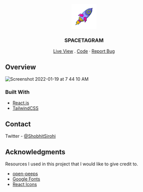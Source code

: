<br />
<div align="center">
  <a href="https://spacetagram-shobhit-sirohi.netlify.app/">
    <img src="src/images/rocket.png" alt="Logo" width="80" height="80">
  </a>
  <h3 align="center">SPACETAGRAM</h3>

  <p align="center">
    <a href="https://spacetagram-shobhit-sirohi.netlify.app/">Live View</a>
    .
    <a href="https://github.com/shobhit-sirohi/shopify-challenge-2022">Code</a>
    ·
    <a href="https://github.com/shobhit-sirohi/shopify-challenge-2022/issues">Report Bug</a>
  </p>
</div>

## Overview

<img width="1680" alt="Screenshot 2022-01-19 at 7 44 10 AM" src="https://user-images.githubusercontent.com/21247694/150050811-068d9942-3f7f-4ee4-a35b-7ff8dd80e55a.png">

### Built With

- [React.js](https://reactjs.org/)
- [TailwindCSS](https://tailwindcss.com/)

## Contact

Twitter - [@ShobhitSirohi](https://twitter.com/ShobhitSirohi)

## Acknowledgments

Resources I used in this project that I would like to give credit to.

- [open-peeps](https://www.openpeeps.com/)
- [Google Fonts](https://fonts.google.com/)
- [React Icons](https://react-icons.github.io/react-icons/search)
